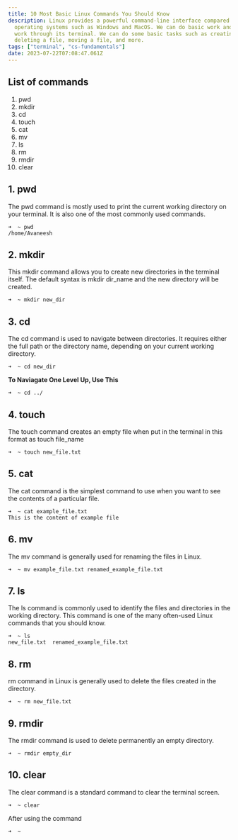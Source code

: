 ```yaml
---
title: 10 Most Basic Linux Commands You Should Know
description: Linux provides a powerful command-line interface compared to other
  operating systems such as Windows and MacOS. We can do basic work and advanced
  work through its terminal. We can do some basic tasks such as creating a file,
  deleting a file, moving a file, and more.
tags: ["terminal", "cs-fundamentals"]
date: 2023-07-22T07:08:47.061Z
---
```


## List of commands

1. pwd
1. mkdir
1. cd
1. touch
1. cat
1. mv
1. ls
1. rm
1. rmdir
1. clear

## 1. pwd

The pwd command is mostly used to print the current working directory on your terminal. It is also one of the most commonly used commands.

```
➜  ~ pwd
/home/Avaneesh
```

## 2. mkdir

This mkdir command allows you to create new directories in the terminal itself. The default syntax is mkdir dir_name and the new directory will be created.

```
➜  ~ mkdir new_dir
```

## 3. cd

The cd command is used to navigate between directories. It requires either the full path or the directory name, depending on your current working directory.

```
➜  ~ cd new_dir
```

**To Naviagate One Level Up, Use This**

```
➜  ~ cd ../
```

## 4. touch

The touch command creates an empty file when put in the terminal in this format as touch file_name

```
➜  ~ touch new_file.txt
```

## 5. cat

The cat command is the simplest command to use when you want to see the contents of a particular file.

```
➜  ~ cat example_file.txt
This is the content of example file
```

## 6. mv

The mv command is generally used for renaming the files in Linux.

```
➜  ~ mv example_file.txt renamed_example_file.txt
```

## 7. ls

The ls command is commonly used to identify the files and directories in the working directory. This command is one of the many often-used Linux commands that you should know.

```
➜  ~ ls
new_file.txt  renamed_example_file.txt
```

## 8. rm

rm command in Linux is generally used to delete the files created in the directory.

```
➜  ~ rm new_file.txt
```

## 9. rmdir

The rmdir command is used to delete permanently an empty directory.

```
➜  ~ rmdir empty_dir
```

## 10. clear

The clear command is a standard command to clear the terminal screen.

```
➜  ~ clear
```

After using the command

```
➜  ~
```
